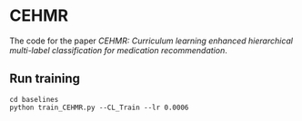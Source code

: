 # CEHMR
The code for the paper *CEHMR: Curriculum learning enhanced hierarchical multi-label classification for medication recommendation*.

## Run training
```
cd baselines
python train_CEHMR.py --CL_Train --lr 0.0006
```
